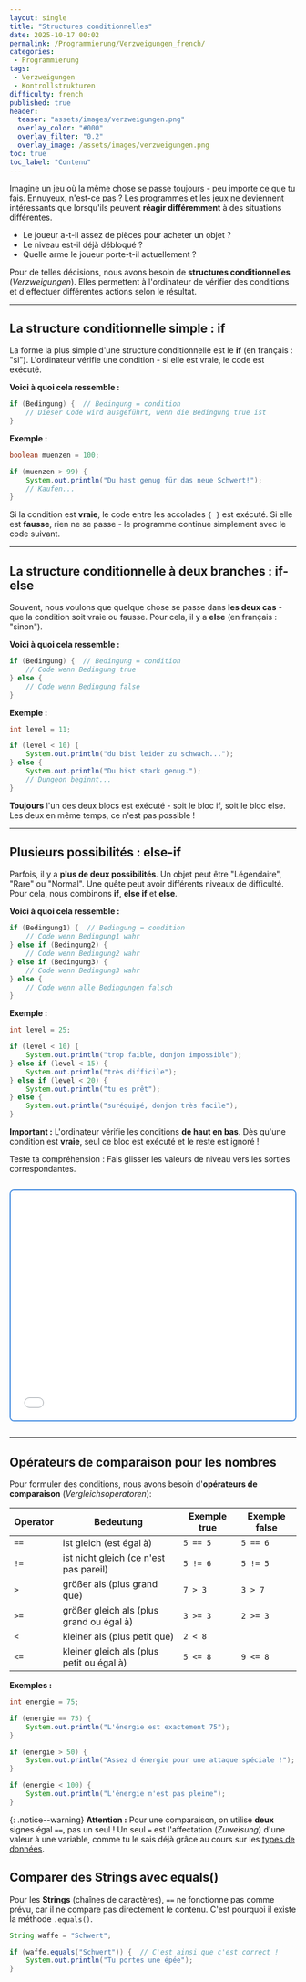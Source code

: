 ```yaml
---
layout: single
title: "Structures conditionnelles"
date: 2025-10-17 00:02
permalink: /Programmierung/Verzweigungen_french/
categories:
 - Programmierung
tags:
 - Verzweigungen
 - Kontrollstrukturen
difficulty: french
published: true
header:
  teaser: "assets/images/verzweigungen.png"
  overlay_color: "#000"
  overlay_filter: "0.2"
  overlay_image: /assets/images/verzweigungen.png
toc: true
toc_label: "Contenu"
---
```


Imagine un jeu où la même chose se passe toujours - peu importe ce que tu fais. Ennuyeux, n'est-ce pas ? Les programmes et les jeux ne deviennent intéressants que lorsqu'ils peuvent **réagir différemment** à des situations différentes.

- Le joueur a-t-il assez de pièces pour acheter un objet ?
- Le niveau est-il déjà débloqué ?
- Quelle arme le joueur porte-t-il actuellement ?

Pour de telles décisions, nous avons besoin de **structures conditionnelles** (*Verzweigungen*). Elles permettent à l'ordinateur de vérifier des conditions et d'effectuer différentes actions selon le résultat.

---

## La structure conditionnelle simple : if

La forme la plus simple d'une structure conditionnelle est le **if** (en français : "si"). L'ordinateur vérifie une condition - si elle est vraie, le code est exécuté.

**Voici à quoi cela ressemble :**
```java
if (Bedingung) {  // Bedingung = condition
    // Dieser Code wird ausgeführt, wenn die Bedingung true ist
}
```

**Exemple :**
```java
boolean muenzen = 100;

if (muenzen > 99) {
    System.out.println("Du hast genug für das neue Schwert!");
    // Kaufen...
}
```

Si la condition est **vraie**, le code entre les accolades `{ }` est exécuté. Si elle est **fausse**, rien ne se passe - le programme continue simplement avec le code suivant.

---

## La structure conditionnelle à deux branches : if-else

Souvent, nous voulons que quelque chose se passe dans **les deux cas** - que la condition soit vraie ou fausse. Pour cela, il y a **else** (en français : "sinon").

**Voici à quoi cela ressemble :**
```java
if (Bedingung) {  // Bedingung = condition
    // Code wenn Bedingung true
} else {
    // Code wenn Bedingung false
}
```

**Exemple :**
```java
int level = 11;

if (level < 10) {
    System.out.println("du bist leider zu schwach...");
} else {
    System.out.println("Du bist stark genug.");
    // Dungeon beginnt...
}
```

**Toujours** l'un des deux blocs est exécuté - soit le bloc if, soit le bloc else. Les deux en même temps, ce n'est pas possible !

---

## Plusieurs possibilités : else-if

Parfois, il y a **plus de deux possibilités**. Un objet peut être "Légendaire", "Rare" ou "Normal". Une quête peut avoir différents niveaux de difficulté. Pour cela, nous combinons **if**, **else if** et **else**.

**Voici à quoi cela ressemble :**
```java
if (Bedingung1) {  // Bedingung = condition
    // Code wenn Bedingung1 wahr
} else if (Bedingung2) {
    // Code wenn Bedingung2 wahr
} else if (Bedingung3) {
    // Code wenn Bedingung3 wahr
} else {
    // Code wenn alle Bedingungen falsch
}
```

**Exemple :**
```java
int level = 25;

if (level < 10) {
    System.out.println("trop faible, donjon impossible");
} else if (level < 15) {
    System.out.println("très difficile");
} else if (level < 20) {
    System.out.println("tu es prêt");
} else {
    System.out.println("suréquipé, donjon très facile");
}
```

**Important :** L'ordinateur vérifie les conditions **de haut en bas**. Dès qu'une condition est **vraie**, seul ce bloc est exécuté et le reste est ignoré !

Teste ta compréhension : Fais glisser les valeurs de niveau vers les sorties correspondantes.

<div style="position: relative; padding-bottom: 80%; height: 0; margin: 2em 0; border: 2px solid #4a90e2; border-radius: 8px; overflow: hidden;">
  <iframe 
    src="/assets/h5p/verzweigungen-pap-dragdrop.html" 
    style="position: absolute; top: 0; left: 0; width: 100%; height: 100%;" 
    frameborder="0">
  </iframe>
</div>

---

## Opérateurs de comparaison pour les nombres

Pour formuler des conditions, nous avons besoin d'**opérateurs de comparaison** (*Vergleichsoperatoren*):

| Operator | Bedeutung | Exemple true|  Exemple false |
|----------|-----------|----------|----------|
| `==` | ist gleich (est égal à) | `5 == 5` | `5 == 6 `|
| `!=` | ist nicht gleich (ce n'est pas pareil) | `5 != 6` | `5 != 5` |
| `>` | größer als (plus grand que) | `7 > 3` | `3 > 7` |
| `>=` | größer gleich als (plus grand ou égal à) | `3 >= 3` | `2 >= 3`|
| `<` | kleiner als (plus petit que) | `2 < 8` | |`8 < 2`|
| `<=` | kleiner gleich als (plus petit ou égal à) | `5 <= 8` | `9 <= 8 `| 

**Exemples :**
```java
int energie = 75;

if (energie == 75) {
    System.out.println("L'énergie est exactement 75");
}

if (energie > 50) {
    System.out.println("Assez d'énergie pour une attaque spéciale !");
}

if (energie < 100) {
    System.out.println("L'énergie n'est pas pleine");
}
```

{: .notice--warning}
**Attention :** Pour une comparaison, on utilise **deux** signes égal `==`, pas un seul ! Un seul `=` est l'affectation (*Zuweisung*) d'une valeur à une variable, comme tu le sais déjà grâce au cours sur les [types de données](/Programmierung/NumerischeDatentypen_medium/).

## Comparer des Strings avec equals()

Pour les **Strings** (chaînes de caractères), `==` ne fonctionne pas comme prévu, car il ne compare pas directement le contenu. C'est pourquoi il existe la méthode `.equals()`.

```java
String waffe = "Schwert";

if (waffe.equals("Schwert")) {  // C'est ainsi que c'est correct !
    System.out.println("Tu portes une épée");
}
```